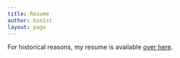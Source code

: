```yaml
---
title: Resume
author: bsoist
layout: page
---
```

For historical reasons, my resume is available [over here][1].

[1]: http://whsjr.soistmann.com/resume/
